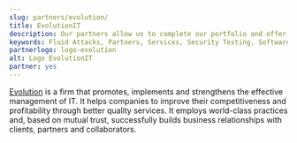 ```yaml
---
slug: partners/evolution/
title: EvolutionIT
description: Our partners allow us to complete our portfolio and offer better security testing services. Get to know them and become one of them.
keywords: Fluid Attacks, Partners, Services, Security Testing, Software Development, Pentesting, Ethical Hacking
partnerlogo: logo-evolution
alt: Logo EvolutionIT
partner: yes
---
```


[Evolution](https://www.evolution-it.com.co/) is a firm that promotes,
implements and strengthens the effective management of IT. It helps
companies to improve their competitiveness and profitability through
better quality services. It employs world-class practices and, based on
mutual trust, successfully builds business relationships with clients,
partners and collaborators.
